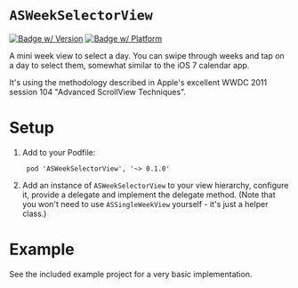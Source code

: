 # `ASWeekSelectorView`

[![Badge w/ Version](http://cocoapod-badges.herokuapp.com/v/ASWeekSelectorView/badge.png)](http://cocoadocs.org/docsets/ASCollectionViewController)
[![Badge w/ Platform](http://cocoapod-badges.herokuapp.com/p/ASWeekSelectorView/badge.png)](http://cocoadocs.org/docsets/ASCollectionViewController)

A mini week view to select a day. You can swipe through weeks and tap on a day to select them, somewhat similar to the iOS 7 calendar app.
 
It's using the methodology described in Apple's excellent WWDC 2011 session 104 "Advanced ScrollView Techniques".

# Setup

1) Add to your Podfile:

        pod 'ASWeekSelectorView', '~> 0.1.0'

2) Add an instance of `ASWeekSelectorView` to your view hierarchy, configure it, provide a delegate and implement the delegate method. (Note that you won't need to use `ASSingleWeekView` yourself - it's just a helper class.)

# Example

See the included example project for a very basic implementation.

